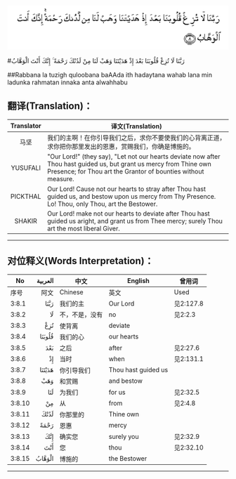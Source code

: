 ![003:008](images/003_008.gif)

#رَبَّنَا لَا تُزِغْ قُلُوبَنَا بَعْدَ إِذْ هَدَيْتَنَا وَهَبْ لَنَا مِنْ لَدُنْكَ رَحْمَةً ۚ إِنَّكَ أَنْتَ الْوَهَّابُ 

##Rabbana la tuzigh quloobana baAAda ith hadaytana wahab lana min ladunka rahmatan innaka anta alwahhabu 

## 翻译(Translation)：

| Translator | 译文(Translation)                                            |
| :--------: | ------------------------------------------------------------ |
|    马坚    | 我们的主啊！在你引导我们之后，求你不要使我们的心背离正道，求你把你那里发出的恩惠，赏赐我们，你确是博施的。 |
|  YUSUFALI  | "Our Lord!" (they say), "Let not our hearts deviate now after Thou hast guided us, but grant us mercy from Thine own Presence; for Thou art the Grantor of bounties without measure. |
|  PICKTHAL  | Our Lord! Cause not our hearts to stray after Thou hast guided us, and bestow upon us mercy from Thy Presence. Lo! Thou, only Thou, art the Bestower. |
|   SHAKIR   | Our Lord! make not our hearts to deviate after Thou hast guided us aright, and grant us from Thee mercy; surely Thou art the most liberal Giver. |

---

## 对位释义(Words Interpretation)：

| No   | العربية | 中文    | English | 曾用词 |
| ---- | ------: | ------- | ------- | ------ |
| 序号 |    阿文 | Chinese | 英文    | Used   |
| 3:8.1  | رَبَّنَا   | 我们的主       | Our Lord            | 见2:127.8 |
| 3:8.2  | لَا     | 不，不是，没有 | no                  | 见2:2.3   |
| 3:8.3  | تُزِغْ    | 使背离         | deviate             |           |
| 3:8.4  | قُلُوبَنَا | 我们的心       | our hearts          |           |
| 3:8.5  | بَعْدَ    | 之后           | after               | 见2:27.6  |
| 3:8.6  | إِذْ     | 当时           | when                | 见2:131.1 |
| 3:8.7  | هَدَيْتَنَا | 你引导我们     | Thou hast guided us |           |
| 3:8.8  | وَهَبْ    | 和赏赐         | and bestow          |           |
| 3:8.9  | لَنَا    | 为我们         | for us              | 见2:32.5  |
| 3:8.10 | مِنْ     | 从             | from                | 见2:4.8   |
| 3:8.11 | لَدُنْكَ   | 你那里的       | Thine own           |           |
| 3:8.12 | رَحْمَةً   | 恩惠           | mercy               |           |
| 3:8.13 | إِنَّكَ    | 确实您         | surely you          | 见2:32.9  |
| 3:8.14 | أَنْتَ    | 您             | thou                | 见2:32.10 |
| 3:8.15 | الْوَهَّابُ | 博施的         | the Bestower        |           |

---
